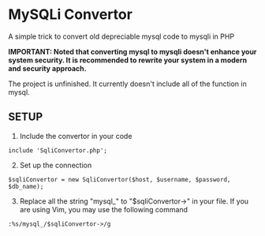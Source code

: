 MySQLi Convertor
===========

A simple trick to convert old depreciable mysql code to mysqli in PHP

**IMPORTANT: Noted that converting mysql to mysqli doesn't enhance your system security. It is recommended to rewrite your system in a modern and security approach.**

The project is unfinished. It currently doesn't include all of the function in mysql. 

SETUP
------


1. Include the convertor in your code
```
include 'SqliConvertor.php'; 
```

2. Set up the connection
```
$sqliConvertor = new SqliConvertor($host, $username, $password, $db_name);
```

3. Replace all the string "mysql_" to "$sqliConvertor->" in your file. If you are using Vim, you may use the following command
```
:%s/mysql_/$sqliConvertor->/g
```
